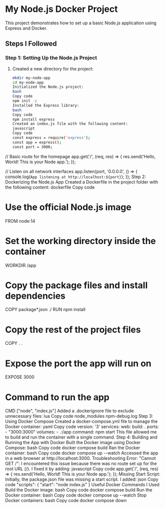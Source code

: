 # My Node.js Docker Project

This project demonstrates how to set up a basic Node.js application using Express and Docker.

## Steps I Followed

### Step 1: Setting Up the Node.js Project

1. Created a new directory for the project:
   ```bash
   mkdir my-node-app
   cd my-node-app
   Initialized the Node.js project:
   bash
   Copy code
   npm init -y
   Installed the Express library:
   bash
   Copy code
   npm install express
   Created an index.js file with the following content:
   javascript
   Copy code
   const express = require('express');
   const app = express();
   const port = 3000;
   ```

// Basic route for the homepage
app.get('/', (req, res) => {
res.send('Hello, World! This is your Node app.');
});

// Listen on all network interfaces
app.listen(port, '0.0.0.0', () => {
console.log(`App listening at http://localhost:${port}`);
});
Step 2: Dockerizing the Node.js App
Created a Dockerfile in the project folder with the following content:
dockerfile
Copy code

# Use the official Node.js image

FROM node:14

# Set the working directory inside the container

WORKDIR /app

# Copy the package files and install dependencies

COPY package\*.json ./
RUN npm install

# Copy the rest of the project files

COPY . .

# Expose the port the app will run on

EXPOSE 3000

# Command to run the app

CMD ["node", "index.js"]
Added a .dockerignore file to exclude unnecessary files:
lua
Copy code
node_modules
npm-debug.log
Step 3: Using Docker Compose
Created a docker-compose.yml file to manage the Docker container:
yaml
Copy code
version: '3'
services:
web:
build: .
ports: - "3000:3000"
volumes: - .:/app
command: npm start
This file allowed me to build and run the container with a single command.
Step 4: Building and Running the App with Docker
Built the Docker image using Docker Compose:
bash
Copy code
docker compose build
Ran the Docker container:
bash
Copy code
docker compose up --watch
Accessed the app in a web browser at http://localhost:3000.
Troubleshooting
Error: "Cannot GET /": I encountered this issue because there was no route set up for the root URL (/). I fixed it by adding:
javascript
Copy code
app.get('/', (req, res) => {
res.send('Hello, World! This is your Node app.');
});
Missing Start Script: Initially, the package.json file was missing a start script. I added:
json
Copy code
"scripts": {
"start": "node index.js"
}
Useful Docker Commands I Used
Build the Docker image:
bash
Copy code
docker compose build
Run the Docker container:
bash
Copy code
docker compose up --watch
Stop Docker containers:
bash
Copy code
docker compose down
